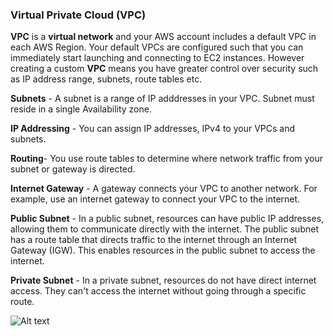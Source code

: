 ### Virtual Private Cloud (VPC)

**VPC** is a **virtual network** and your AWS account includes a default VPC in each AWS Region. Your default VPCs are configured such that you can immediately start launching and connecting to EC2 instances.
However creating a custom **VPC** means you have greater control over security such as IP address range, subnets, route tables etc. 

**Subnets** - A subnet is a range of IP adddresses in your VPC. Subnet must reside in a single Availability zone. 

**IP Addressing** - You can assign IP addresses, IPv4 to your VPCs and subnets. 

**Routing**- You use route tables to determine where network traffic from your subnet or gateway is directed. 

**Internet Gateway** - A gateway connects your VPC to another network. For example, use an internet gateway to connect your VPC to the internet.

**Public Subnet** - In a public subnet, resources can have public IP addresses, allowing them to communicate directly with the internet.
The public subnet has a route table that directs traffic to the internet through an Internet Gateway (IGW). This enables resources in the public subnet to access the internet.

**Private Subnet** - In a private subnet, resources do not have direct internet access. They can't access the internet without going through a specific route.

![Alt text](../images/VPC.png)